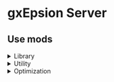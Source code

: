 # gxEpsion Server

## Use mods
<!-- | mod_name | _v._ | [GitHub]() | [Modrinth]() | -->
<details>
<summary>Library</summary>

| Mod name                      | Version          | Source                                                                       | Download                                                                                          |
| :---------------------------- | :--------------: | :--------------------------------------------------------------------------: | :-----------------------------------------------------------------------------------------------: |
| BCLib                         | _v.3.0.14_       | [GitHub](https://github.com/quiqueck/BCLib/)                                 | [Modrinth](https://modrinth.com/mod/bclib/version/3.0.14)                                         |
| Bookshelf                     | _v.20.2.13_      | [GitHub](https://github.com/Darkhax-Minecraft/Bookshelf)                     | [Modrinth](https://modrinth.com/mod/bookshelf-lib/version/CBnLZwRS)                               |
| Cloth Config API              | _v.11.1.118_     | [GitHub](https://github.com/shedaniel/cloth-config)                          | [Modrinth](https://modrinth.com/mod/cloth-config/version/11.1.118+fabric)                         |
| Fabric API                    | _v.0.92.2_       | [GitHub](https://github.com/FabricMC/fabric)                                 | [Modrinth](https://modrinth.com/mod/fabric-api/version/0.92.2+1.20.1)                             |
| Fabric Language Kotlin        | _v.2.0.20_       | [GitHub](https://github.com/FabricMC/fabric-language-kotlin/)                | [Modrinth](https://modrinth.com/mod/fabric-language-kotlin/version/1.12.1+kotlin.2.0.20)          |
| SuperMartijn642's Config Lib  | _v.1.1.8a_       | [GitHub](https://github.com/SuperMartijn642/SuperMartijn642sConfigLib)       | [Modrinth](https://modrinth.com/mod/supermartijn642s-config-lib/version/1.1.8a-fabric-mc1.20.1)   |
| SuperMartijn642's Core Lib    | _v.1.1.17a_      | [GitHub](https://github.com/SuperMartijn642/SuperMartijn642sCoreLib)         | [Modrinth](https://modrinth.com/mod/supermartijn642s-core-lib/version/1.1.17a-fabric-mc1.20.1)    |
| Architectury API              | _v.9.2.14_       | [GitHub](https://github.com/architectury/architectury-api)                   | [Modrinth](https://modrinth.com/mod/architectury-api/version/9.2.14+fabric)                       |
| Trinkets                      | _v.3.7.2_        | [GitHub](https://github.com/emilyploszaj/trinkets)                           | [Modrinth](https://modrinth.com/mod/trinkets/version/3.7.2)                                       |
| Patchouli                     | _v.84_           | [GitHub](https://github.com/VazkiiMods/Patchouli/)                           | [Modrinth](https://modrinth.com/mod/patchouli/version/1.20.1-84-fabric)                           |

</details>
<details>
<summary>Utility</summary>

| Mod name                      | Version          | Source                                                                       | Download                                                                                          |
| :---------------------------- | :--------------: | :--------------------------------------------------------------------------: | :-----------------------------------------------------------------------------------------------: |
| AppleSkin                     | _v.2.5.1_        | [GitHub](https://github.com/squeek502/AppleSkin)                             | [Modrinth](https://modrinth.com/mod/appleskin/version/2.5.1+mc1.20)                               |
| Chunky                        | _v.1.3.146_      | [GitHub](https://github.com/pop4959/Chunky)                                  | [Modrinth](https://modrinth.com/plugin/chunky/version/NHWYq9at)                                   |
| Jade                          | _v.11.8.0_       | [GitHub](https://github.com/Snownee/Jade)                                    | [Modrinth](https://modrinth.com/mod/jade/version/CciLEAMK)                                        |
| Jade Addons                   | _v.5.2.6_        | [GitHub](https://github.com/Snownee/JadeAddonsFabric)                        | [Modrinth](https://modrinth.com/mod/jade-addons-fabric/version/5.2.6)                             |
| JourneyMap                    | _v.5.10.2_       | [GitHub](https://github.com/TeamJM/journeymap)                               | [Modrinth](https://modrinth.com/mod/journeymap/version/1.20.1-5.10.2-fabric)                      |
| Just Enough Items             | _v.15.16.1.70_   | [GitHub](https://github.com/mezz/JustEnoughItems)                            | [Modrinth](https://modrinth.com/mod/jei/version/15.16.1.70)                                       |
| Inventory Sorting             | _v.1.9.0_        | [GitHub](https://github.com/kyrptonaught/Inventory-Sorter)                   | [Modrinth](https://modrinth.com/mod/inventory-sorting/version/1.9.0-1.20)                         |
| Just Enough Professions       | _v.3.0.1_        | [GitHub](https://github.com/Mrbysco/JustEnoughProfessions)                   | [Modrinth](https://modrinth.com/mod/just-enough-professions-jep/version/3.0.1)                    |
| Chunky Extension              | _v.2.1.1_        | [GitHub](https://github.com/2Lynk/Chunky-Extended)                           | [Modrinth](https://modrinth.com/mod/chunky-extension/version/2.1.1)                               |

</details>
<details>
<summary>Optimization</summary>

| Mod name                      | Version          | Source                                                                       | Download                                                                                          |
| :---------------------------- | :--------------: | :--------------------------------------------------------------------------: | :-----------------------------------------------------------------------------------------------: |
| LazyDFU                       | _v.0.1.3_        | [GitHub](https://github.com/astei/lazydfu)                                   | [Modrinth](https://modrinth.com/mod/lazydfu/version/0.1.3)                                        |
| Let Me Despawn                | _v.1.2.1_        | [GitHub](https://github.com/frikinjay/let-me-despawn)                        | [Modrinth](https://modrinth.com/plugin/lmd/version/CCOsRL93)                                      |
| Lithium                       | _v.0.11.2_       | [GitHub](https://github.com/caffeinemc/lithium-fabric)                       | [Modrinth](https://modrinth.com/mod/lithium/version/mc1.20.1-0.11.2)                              |
| Memory Leak Fix               | _v.1.1.5_        | [GitHub](https://github.com/fxmorin/memoryLeakFix)                           | [Modrinth](https://modrinth.com/mod/memoryleakfix/version/v1.1.5)                                 |
| ModernFix                     | _v.5.19.4_       | [GitHub](https://github.com/embeddedt/ModernFix)                             | [Modrinth](https://modrinth.com/mod/modernfix/version/5.19.4+mc1.20.1)                            |
| spark                         | _v.1.10.53_      | [GitHub](https://github.com/lucko/spark)                                     | [Modrinth](https://modrinth.com/mod/spark/version/1.10.53-fabric)                                 |
| Not Enough Crashes            | _v.4.4.7_        | [GitHub](https://github.com/natanfudge/Not-Enough-Crashes)                   | [Modrinth](https://modrinth.com/mod/notenoughcrashes/version/4.4.7+1.20.1-fabric)                 |
| Packet Fixer                  | _v.1.4.2_        | [GitHub](https://github.com/TonimatasDEV/PacketFixer)                        | [Modrinth](https://modrinth.com/mod/packet-fixer/version/djNw6g8u)                                |
| Ksyxis                        | _v.1.3.2_        | [GitHub](https://github.com/VidTu/Ksyxis)                                    | [Modrinth](https://modrinth.com/mod/ksyxis/version/1.3.2)                                         |

</details>